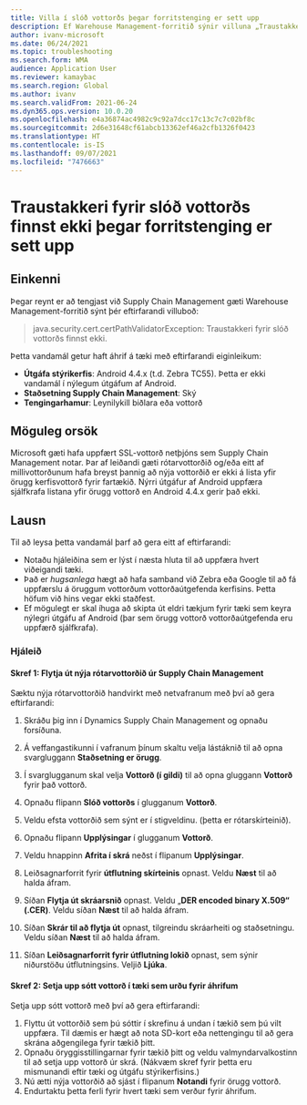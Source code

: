 ```yaml
---
title: Villa í slóð vottorðs þegar forritstenging er sett upp
description: Ef Warehouse Management-forritið sýnir villuna „Traustakkeri fyrir slóð vottorðs finnst ekki“ skaltu nota þessa síðu til að leysa úr eða finna leið framhjá vandamálinu.
author: ivanv-microsoft
ms.date: 06/24/2021
ms.topic: troubleshooting
ms.search.form: WMA
audience: Application User
ms.reviewer: kamaybac
ms.search.region: Global
ms.author: ivanv
ms.search.validFrom: 2021-06-24
ms.dyn365.ops.version: 10.0.20
ms.openlocfilehash: e4a36874ac4982c9c92a7dcc17c13c7c7c02bf8c
ms.sourcegitcommit: 2d6e31648cf61abcb13362ef46a2cfb1326f0423
ms.translationtype: HT
ms.contentlocale: is-IS
ms.lasthandoff: 09/07/2021
ms.locfileid: "7476663"
---
```

# <a name="trust-anchor-for-certification-path-not-found-when-setting-up-app-connection"></a>Traustakkeri fyrir slóð vottorðs finnst ekki þegar forritstenging er sett upp

## <a name="symptoms"></a>Einkenni

Þegar reynt er að tengjast við Supply Chain Management gæti Warehouse Management-forritið sýnt þér eftirfarandi villuboð:

> java.security.cert.certPathValidatorException: Traustakkeri fyrir slóð vottorðs finnst ekki.

Þetta vandamál getur haft áhrif á tæki með eftirfarandi eiginleikum:

- **Útgáfa stýrikerfis**: Android 4.4.x (t.d. Zebra TC55). Þetta er ekki vandamál í nýlegum útgáfum af Android.
- **Staðsetning Supply Chain Management**: Ský
- **Tengingarhamur**: Leynilykill biðlara eða vottorð

## <a name="possible-cause"></a>Möguleg orsök

Microsoft gæti hafa uppfært SSL-vottorð netþjóns sem Supply Chain Management notar. Þar af leiðandi gæti rótarvottorðið og/eða eitt af millivottorðunum hafa breyst þannig að nýja vottorðið er ekki á lista yfir örugg kerfisvottorð fyrir fartækið. Nýrri útgáfur af Android uppfæra sjálfkrafa listana yfir örugg vottorð en Android 4.4.x gerir það ekki.

## <a name="resolution"></a>Lausn

Til að leysa þetta vandamál þarf að gera eitt af eftirfarandi:

- Notaðu hjáleiðina sem er lýst í næsta hluta til að uppfæra hvert viðeigandi tæki.
- Það er *hugsanlega* hægt að hafa samband við Zebra eða Google til að fá uppfærslu á öruggum vottorðum vottorðaútgefenda kerfisins. Þetta höfum við hins vegar ekki staðfest.
- Ef mögulegt er skal íhuga að skipta út eldri tækjum fyrir tæki sem keyra nýlegri útgáfu af Android (þar sem örugg vottorð vottorðaútgefenda eru uppfærð sjálfkrafa).

### <a name="workaround"></a>Hjáleið

#### <a name="step-1-export-the-new-root-certificate-from-supply-chain-management"></a>Skref 1: Flytja út nýja rótarvottorðið úr Supply Chain Management

Sæktu nýja rótarvottorðið handvirkt með netvafranum með því að gera eftirfarandi:

1. Skráðu þig inn í Dynamics Supply Chain Management og opnaðu forsíðuna.

1. Á veffangastikunni í vafranum þínum skaltu velja lástáknið til að opna svargluggann **Staðsetning er örugg**.
1. Í svarglugganum skal velja **Vottorð (í gildi)** til að opna gluggann **Vottorð** fyrir það vottorð.
1. Opnaðu flipann **Slóð vottorðs** í glugganum **Vottorð**.
1. Veldu efsta vottorðið sem sýnt er í stigveldinu. (þetta er rótarskírteinið).
1. Opnaðu flipann **Upplýsingar** í glugganum **Vottorð**.
1. Veldu hnappinn **Afrita í skrá** neðst í flipanum **Upplýsingar**.
1. Leiðsagnarforrit fyrir **útflutning skírteinis** opnast. Veldu **Næst** til að halda áfram.
1. Síðan **Flytja út skráarsnið** opnast. Veldu „**DER encoded binary X.509“ (.CER)**. Veldu síðan **Næst** til að halda áfram.
1. Síðan **Skrár til að flytja út** opnast, tilgreindu skráarheiti og staðsetningu. Veldu síðan **Næst** til að halda áfram.
1. Síðan **Leiðsagnarforrit fyrir útflutning lokið** opnast, sem sýnir niðurstöðu útflutningsins. Veljið **Ljúka**.

#### <a name="step-2-install-the-downloaded-certificate-onto-the-affected-devices"></a>Skref 2: Setja upp sótt vottorð í tæki sem urðu fyrir áhrifum

Setja upp sótt vottorð með því að gera eftirfarandi:

1. Flyttu út vottorðið sem þú sóttir í skrefinu á undan í tækið sem þú vilt uppfæra. Til dæmis er hægt að nota SD-kort eða nettengingu til að gera skrána aðgengilega fyrir tækið þitt.
1. Opnaðu öryggisstillingarnar fyrir tækið þitt og veldu valmyndarvalkostinn til að setja upp vottorð úr skrá. (Nákvæm skref fyrir þetta eru mismunandi eftir tæki og útgáfu stýrikerfisins.)
1. Nú ætti nýja vottorðið að sjást í flipanum **Notandi** fyrir örugg vottorð.
1. Endurtaktu þetta ferli fyrir hvert tæki sem verður fyrir áhrifum.
